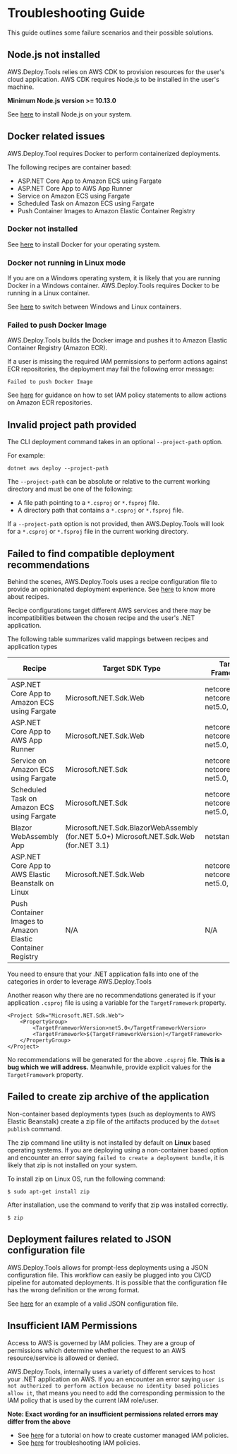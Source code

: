 
# Troubleshooting Guide

This guide outlines some failure scenarios and their possible solutions.

## Node.js not installed
AWS.Deploy.Tools relies on AWS CDK to provision resources for the user's cloud application. AWS CDK requires Node.js to be installed in the user's machine.

**Minimum Node.js version >= 10.13.0**

See [here](https://nodejs.org/en/download/) to install Node.js on your system.

## Docker related issues
AWS.Deploy.Tool requires Docker to perform containerized deployments.

The following recipes are container based:

 - ASP.NET Core App to Amazon ECS using Fargate
 - ASP.NET Core App to AWS App Runner
 - Service on Amazon ECS using Fargate
 - Scheduled Task on Amazon ECS using Fargate
 - Push Container Images to Amazon Elastic Container Registry

### Docker not installed
See [here](https://docs.docker.com/get-docker/) to install Docker for your operating system.

### Docker not running in Linux mode
If you are on a Windows operating system, it is likely that you are running Docker in a Windows container. AWS.Deploy.Tools requires Docker to be running in a Linux container.

See [here](https://docs.docker.com/desktop/windows/#switch-between-windows-and-linux-containers) to switch between Windows and Linux containers.

### Failed to push Docker Image
AWS.Deploy.Tools builds the Docker image and pushes it to Amazon Elastic Container Registry (Amazon ECR). 

If a user is missing the required IAM permissions to perform actions against ECR repositories, the deployment may fail the following error message:

```
Failed to push Docker Image
```

See [here](https://docs.aws.amazon.com/AmazonECR/latest/userguide/repository-policy-examples.html) for guidance on how to set IAM policy statements to allow actions on Amazon ECR repositories.

## Invalid project path provided

The CLI deployment command takes in an optional `--project-path` option.

For example:
```
dotnet aws deploy --project-path
```
The `--project-path` can be absolute or relative to the current working directory and must be one of the following:

 - A file path pointing to a `*.csproj` or `*.fsproj` file.
 - A directory path that contains a `*.csproj` or `*.fsproj` file.

If a `--project-path` option is not provided, then AWS.Deploy.Tools will look for a `*.csproj` or `*.fsproj` file in the current working directory.

## Failed to find compatible deployment recommendations
Behind the scenes, AWS.Deploy.Tools uses a recipe configuration file to provide an opinionated deployment experience. See [here](docs/features/recipe.md) to know more about recipes.

Recipe configurations target different AWS services and there may be incompatibilities between the chosen recipe and the user's .NET application.

The following table summarizes valid mappings between recipes and application types

| Recipe                                                     | Target SDK Type                                                                        | Target Framework                             | Docker required |
|------------------------------------------------------------|----------------------------------------------------------------------------------------|----------------------------------------------|-----------------|
| ASP.NET Core App to Amazon ECS using Fargate               | Microsoft.NET.Sdk.Web                                                                  | netcoreapp2.1, netcoreapp3.1, net5.0, net6.0 | Yes             |
| ASP.NET Core App to AWS App Runner                         | Microsoft.NET.Sdk.Web                                                                  | netcoreapp2.1, netcoreapp3.1, net5.0, net6.0 | Yes             |
| Service on Amazon ECS using Fargate                        | Microsoft.NET.Sdk                                                                      | netcoreapp2.1, netcoreapp3.1, net5.0, net6.0 | Yes             |
| Scheduled Task on Amazon ECS using Fargate                 | Microsoft.NET.Sdk                                                                      | netcoreapp2.1, netcoreapp3.1, net5.0, net6.0 | Yes             |
| Blazor WebAssembly App                                     | Microsoft.NET.Sdk.BlazorWebAssembly (for.NET 5.0+) Microsoft.NET.Sdk.Web (for.NET 3.1) | netstandard2.1                               | No              |
| ASP.NET Core App to AWS Elastic Beanstalk on Linux         | Microsoft.NET.Sdk.Web                                                                  | netcoreapp2.1, netcoreapp3.1, net5.0, net6.0 | No              |
| Push Container Images to Amazon Elastic Container Registry | N/A                                                                                    | N/A                                          | Yes             |

You need to ensure that your .NET application falls into one of the categories in order to leverage AWS.Deploy.Tools

Another reason why there are no recommendations generated is if your application `.csproj` file is using a variable for the `TargetFramework` property.


    <Project Sdk="Microsoft.NET.Sdk.Web">
	    <PropertyGroup>
		    <TargetFrameworkVersion>net5.0</TargetFrameworkVersion>
		    <TargetFramework>$(TargetFrameworkVersion)</TargetFramework>
	    </PropertyGroup>
	</Project>
    
No recommendations will be generated for the above `.csproj` file.
**This is a bug which we will address.** Meanwhile, provide explicit values for the `TargetFramework` property.

## Failed to create zip archive of the application
Non-container based deployments types (such as deployments to AWS Elastic Beanstalk) create a zip file of the artifacts produced by the `dotnet publish` command.

The zip command line utility is not installed by default on **Linux** based operating systems. If you are deploying using a non-container based option and encounter an error saying `failed to create a deployment bundle`, it is likely that zip is not installed on your system.

To install zip on Linux OS, run the following command:
```
$ sudo apt-get install zip
```

After installation, use the command to verify that zip was installed correctly.
```
$ zip
```


## Deployment failures related to JSON configuration file

AWS.Deploy.Tools allows for prompt-less deployments using a JSON configuration file. This workflow can easily be plugged into you CI/CD pipeline for automated deployments. It is possible that the configuration file has the wrong definition or the wrong format. 

See [here](docs/feature/config-file.md) for an example of a valid JSON configuration file.

## Insufficient IAM Permissions
Access to AWS is governed by IAM policies. They are a group of permissions which determine whether the request to an AWS resource/service is allowed or denied.

AWS.Deploy.Tools, internally uses a variety of different services to host your .NET application on AWS. If you an encounter an error saying `user is not authorized to perform action because no identity based policies allow it`, that means you need to add the corresponding permission to the IAM policy that is used by the current IAM role/user.

**Note: Exact wording for an insufficient permissions related errors may differ from the above**

* See [here](https://docs.aws.amazon.com/IAM/latest/UserGuide/tutorial_managed-policies.html) for a tutorial on how to create customer managed IAM policies.
* See [here](https://docs.aws.amazon.com/IAM/latest/UserGuide/troubleshoot_policies.html) for troubleshooting IAM policies.



